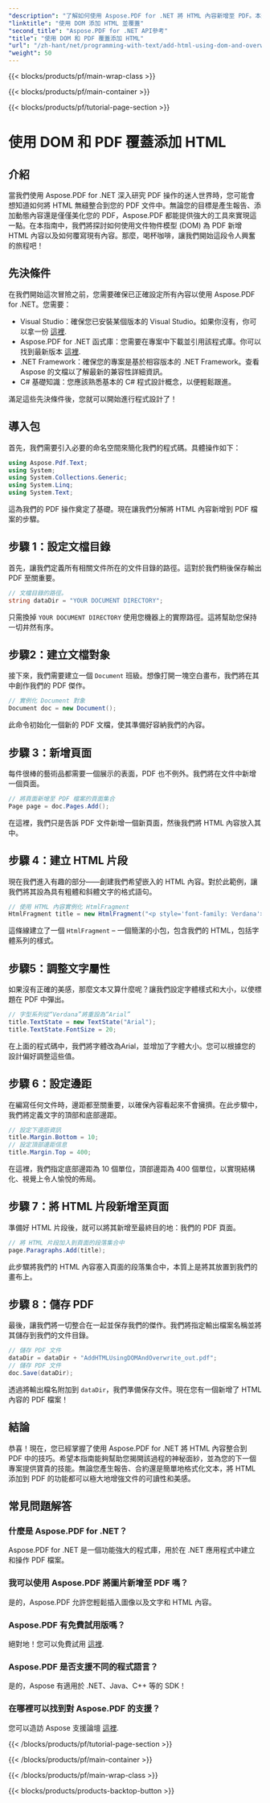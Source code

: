 ```yaml
---
"description": "了解如何使用 Aspose.PDF for .NET 將 HTML 內容新增至 PDF。本逐步指南涵蓋了從設定到最終保存的所有內容。"
"linktitle": "使用 DOM 添加 HTML 並覆蓋"
"second_title": "Aspose.PDF for .NET API參考"
"title": "使用 DOM 和 PDF 覆蓋添加 HTML"
"url": "/zh-hant/net/programming-with-text/add-html-using-dom-and-overwrite/"
"weight": 50
---
```


{{< blocks/products/pf/main-wrap-class >}}

{{< blocks/products/pf/main-container >}}

{{< blocks/products/pf/tutorial-page-section >}}

# 使用 DOM 和 PDF 覆蓋添加 HTML

## 介紹

當我們使用 Aspose.PDF for .NET 深入研究 PDF 操作的迷人世界時，您可能會想知道如何將 HTML 無縫整合到您的 PDF 文件中。無論您的目標是產生報告、添加動態內容還是僅僅美化您的 PDF，Aspose.PDF 都能提供強大的工具來實現這一點。在本指南中，我們將探討如何使用文件物件模型 (DOM) 為 PDF 新增 HTML 內容以及如何覆寫現有內容。那麼，喝杯咖啡，讓我們開始這段令人興奮的旅程吧！

## 先決條件

在我們開始這次冒險之前，您需要確保已正確設定所有內容以使用 Aspose.PDF for .NET。您需要：

- Visual Studio：確保您已安裝某個版本的 Visual Studio。如果你沒有，你可以拿一份 [這裡](https://visualstudio。microsoft.com/).
- Aspose.PDF for .NET 函式庫：您需要在專案中下載並引用該程式庫。你可以找到最新版本 [這裡](https://releases。aspose.com/pdf/net/).
- .NET Framework：確保您的專案是基於相容版本的 .NET Framework。查看 Aspose 的文檔以了解最新的兼容性詳細資訊。
- C# 基礎知識：您應該熟悉基本的 C# 程式設計概念，以便輕鬆跟進。

滿足這些先決條件後，您就可以開始進行程式設計了！

## 導入包

首先，我們需要引入必要的命名空間來簡化我們的程式碼。具體操作如下：

```csharp
using Aspose.Pdf.Text;
using System;
using System.Collections.Generic;
using System.Linq;
using System.Text;
```

這為我們的 PDF 操作奠定了基礎。現在讓我們分解將 HTML 內容新增到 PDF 檔案的步驟。

## 步驟 1：設定文檔目錄

首先，讓我們定義所有相關文件所在的文件目錄的路徑。這對於我們稍後保存輸出 PDF 至關重要。

```csharp
// 文檔目錄的路徑。
string dataDir = "YOUR DOCUMENT DIRECTORY";
```

只需換掉 `YOUR DOCUMENT DIRECTORY` 使用您機器上的實際路徑。這將幫助您保持一切井然有序。

## 步驟2：建立文檔對象

接下來，我們需要建立一個 `Document` 班級。想像打開一塊空白畫布，我們將在其中創作我們的 PDF 傑作。

```csharp
// 實例化 Document 對象
Document doc = new Document();
```

此命令初始化一個新的 PDF 文檔，使其準備好容納我們的內容。

## 步驟 3：新增頁面

每件很棒的藝術品都需要一個展示的表面，PDF 也不例外。我們將在文件中新增一個頁面。

```csharp
// 將頁面新增至 PDF 檔案的頁面集合
Page page = doc.Pages.Add();
```

在這裡，我們只是告訴 PDF 文件新增一個新頁面，然後我們將 HTML 內容放入其中。

## 步驟 4：建立 HTML 片段

現在我們進入有趣的部分——創建我們希望嵌入的 HTML 內容。對於此範例，讓我們將其設為具有粗體和斜體文字的格式語句。

```csharp
// 使用 HTML 內容實例化 HtmlFragment
HtmlFragment title = new HtmlFragment("<p style='font-family: Verdana'><b><i>Table contains text</i></b></p>");
```

這條線建立了一個 `HtmlFragment` – 一個簡潔的小包，包含我們的 HTML，包括字體系列的樣式。 

## 步驟5：調整文字屬性

如果沒有正確的美感，那麼文本又算什麼呢？讓我們設定字體樣式和大小，以使標題在 PDF 中彈出。

```csharp
// 字型系列從“Verdana”將重設為“Arial”
title.TextState = new TextState("Arial");
title.TextState.FontSize = 20;
```

在上面的程式碼中，我們將字體改為Arial，並增加了字體大小。您可以根據您的設計偏好調整這些值。

## 步驟 6：設定邊距

在編寫任何文件時，邊距都至關重要，以確保內容看起來不會擁擠。在此步驟中，我們將定義文字的頂部和底部邊距。

```csharp
// 設定下邊距資訊
title.Margin.Bottom = 10;
// 設定頂部邊距信息
title.Margin.Top = 400;
```

在這裡，我們指定底部邊距為 10 個單位，頂部邊距為 400 個單位，以實現結構化、視覺上令人愉悅的佈局。

## 步驟 7：將 HTML 片段新增至頁面

準備好 HTML 片段後，就可以將其新增至最終目的地：我們的 PDF 頁面。

```csharp
// 將 HTML 片段加入到頁面的段落集合中
page.Paragraphs.Add(title);
```

此步驟將我們的 HTML 內容塞入頁面的段落集合中，本質上是將其放置到我們的畫布上。

## 步驟 8：儲存 PDF

最後，讓我們將一切整合在一起並保存我們的傑作。我們將指定輸出檔案名稱並將其儲存到我們的文件目錄。

```csharp
// 儲存 PDF 文件
dataDir = dataDir + "AddHTMLUsingDOMAndOverwrite_out.pdf";
// 儲存 PDF 文件
doc.Save(dataDir);
```

透過將輸出檔名附加到 `dataDir`，我們準備保存文件。現在您有一個新增了 HTML 內容的 PDF 檔案！

## 結論

恭喜！現在，您已經掌握了使用 Aspose.PDF for .NET 將 HTML 內容整合到 PDF 中的技巧。希望本指南能夠幫助您揭開該過程的神秘面紗，並為您的下一個專案提供寶貴的技能。無論您產生報告、合約還是簡單地格式化文本，將 HTML 添加到 PDF 的功能都可以極大地增強文件的可讀性和美感。 

## 常見問題解答

### 什麼是 Aspose.PDF for .NET？
Aspose.PDF for .NET 是一個功能強大的程式庫，用於在 .NET 應用程式中建立和操作 PDF 檔案。

### 我可以使用 Aspose.PDF 將圖片新增至 PDF 嗎？
是的，Aspose.PDF 允許您輕鬆插入圖像以及文字和 HTML 內容。

### Aspose.PDF 有免費試用版嗎？
絕對地！您可以免費試用 [這裡](https://releases。aspose.com).

### Aspose.PDF 是否支援不同的程式語言？
是的，Aspose 有適用於 .NET、Java、C++ 等的 SDK！

### 在哪裡可以找到對 Aspose.PDF 的支援？
您可以造訪 Aspose 支援論壇 [這裡](https://forum。aspose.com/c/pdf/10).

{{< /blocks/products/pf/tutorial-page-section >}}

{{< /blocks/products/pf/main-container >}}

{{< /blocks/products/pf/main-wrap-class >}}

{{< blocks/products/products-backtop-button >}}